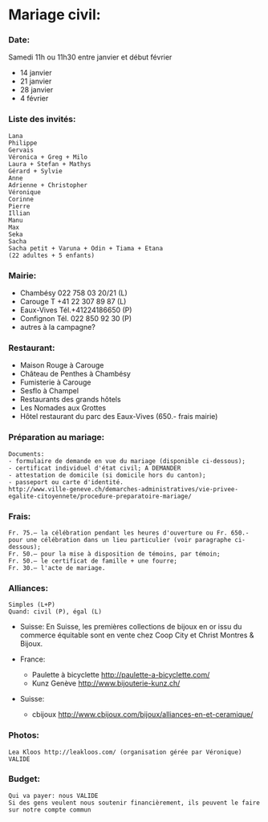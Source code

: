 # Mariage civil:

### Date:
Samedi 11h ou 11h30 entre janvier et début février

- 14 janvier
- 21 janvier
- 28 janvier
- 4 février

### Liste des invités:
	Lana
	Philippe
	Gervais
	Véronica + Greg + Milo
	Laura + Stefan + Mathys
	Gérard + Sylvie
	Anne
	Adrienne + Christopher
	Véronique
	Corinne
	Pierre
	Illian
	Manu
	Max
	Seka
	Sacha
	Sacha petit + Varuna + Odin + Tiama + Etana
	(22 adultes + 5 enfants)

### Mairie:
- Chambésy 022 758 03 20/21 (L)
- Carouge T +41 22 307 89 87 (L)
- Eaux-Vives Tél.+41224186650 (P)
- Confignon Tél. 022 850 92 30 (P)
- autres à la campagne?

### Restaurant:
- Maison Rouge à Carouge
- Château de Penthes à Chambésy
- Fumisterie à Carouge
- Sesflo à Champel
- Restaurants des grands hôtels
- Les Nomades aux Grottes
- Hôtel restaurant du parc des Eaux-Vives (650.- frais mairie)


### Préparation au mariage:
	Documents:
	- formulaire de demande en vue du mariage (disponible ci-dessous);
	- certificat individuel d'état civil; A DEMANDER
	- attestation de domicile (si domicile hors du canton);
	- passeport ou carte d'identité. 
	http://www.ville-geneve.ch/demarches-administratives/vie-privee-egalite-citoyennete/procedure-preparatoire-mariage/

### Frais:
	Fr. 75.– la célébration pendant les heures d'ouverture ou Fr. 650.- pour une célébration dans un lieu particulier (voir paragraphe ci-dessous);
	Fr. 50.– pour la mise à disposition de témoins, par témoin;
	Fr. 50.– le certificat de famille + une fourre;
	Fr. 30.– l'acte de mariage.

### Alliances:
	Simples (L+P)
	Quand: civil (P), égal (L)

- Suisse: En Suisse, les premières collections de bijoux en or issu du commerce équitable sont en vente chez Coop City et Christ Montres & Bijoux.
- France: 
	- Paulette à bicyclette http://paulette-a-bicyclette.com/
	- Kunz Genève http://www.bijouterie-kunz.ch/

- Suisse:
	- cbijoux http://www.cbijoux.com/bijoux/alliances-en-et-ceramique/

### Photos:
	Lea Kloos http://leakloos.com/ (organisation gérée par Véronique) VALIDE
	
### Budget:
	Qui va payer: nous VALIDE
	Si des gens veulent nous soutenir financièrement, ils peuvent le faire sur notre compte commun

